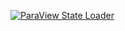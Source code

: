 [![ParaView State Loader](/assets/images/examples/StateViewer-asteroid.jpg)](https://github.com/Kitware/trame/tree/master/examples/07_paraview/StateViewer)